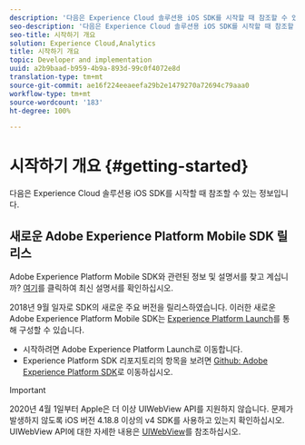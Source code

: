 ```yaml
---
description: '다음은 Experience Cloud 솔루션용 iOS SDK를 시작할 때 참조할 수 있는 정보입니다. '
seo-description: '다음은 Experience Cloud 솔루션용 iOS SDK를 시작할 때 참조할 수 있는 정보입니다. '
seo-title: 시작하기 개요
solution: Experience Cloud,Analytics
title: 시작하기 개요
topic: Developer and implementation
uuid: a2b9baad-b959-4b9a-893d-99c0f4072e8d
translation-type: tm+mt
source-git-commit: ae16f224eeaeefa29b2e1479270a72694c79aaa0
workflow-type: tm+mt
source-wordcount: '183'
ht-degree: 100%

---
```



# 시작하기 개요 {#getting-started}

다음은 Experience Cloud 솔루션용 iOS SDK를 시작할 때 참조할 수 있는 정보입니다.

## 새로운 Adobe Experience Platform Mobile SDK 릴리스

Adobe Experience Platform Mobile SDK와 관련된 정보 및 설명서를 찾고 계십니까? [여기](https://aep-sdks.gitbook.io/docs/)를 클릭하여 최신 설명서를 확인하십시오.

2018년 9월 일자로 SDK의 새로운 주요 버전을 릴리스하였습니다. 이러한 새로운 Adobe Experience Platform Mobile SDK는 [Experience Platform Launch](https://www.adobe.com/kr/experience-platform/launch.html)를 통해 구성할 수 있습니다.

* 시작하려면 Adobe Experience Platform Launch로 이동합니다.
* Experience Platform SDK 리포지토리의 항목을 보려면 [Github: Adobe Experience Platform SDK](https://github.com/Adobe-Marketing-Cloud/acp-sdks)로 이동하십시오.

>[!IMPORTANT]
>
>2020년 4월 1일부터 Apple은 더 이상 UIWebView API를 지원하지 않습니다. 문제가 발생하지 않도록 iOS 버전 4.18.8 이상의 v4 SDK를 사용하고 있는지 확인하십시오. UIWebView API에 대한 자세한 내용은 [UIWebView](https://developer.apple.com/documentation/uikit/uiwebview)를 참조하십시오.
